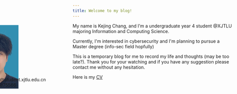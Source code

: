 ```yaml
---
title: Welcome to my blog!
---
```

My name is Kejing Chang, and I'm a undergraduate year 4 student @XJTLU majoring Information and Computing Science. 

Currently, I'm interested in cybersecurity and I'm planning to pursue a Master degree (info-sec field hopfully)

This is a temporary blog for me to record my life and thoughts (may be too late?). Thank you for your watching and if you have any suggestion please contact me without any hesitation.

Here is my [CV](cv_e.pdf)

<img src="ckj.jpg" height="200" witdth="300" style="margin-left: -320px; margin-top: -220px;">
<div style="position: relative; left: -370px; top: -40px;">Email: kejing.chang21@student.xjtlu.edu.cn</div>
<div style="position: relative; left: -370px; top: -40px;">Phone number: 18180875566</div>
